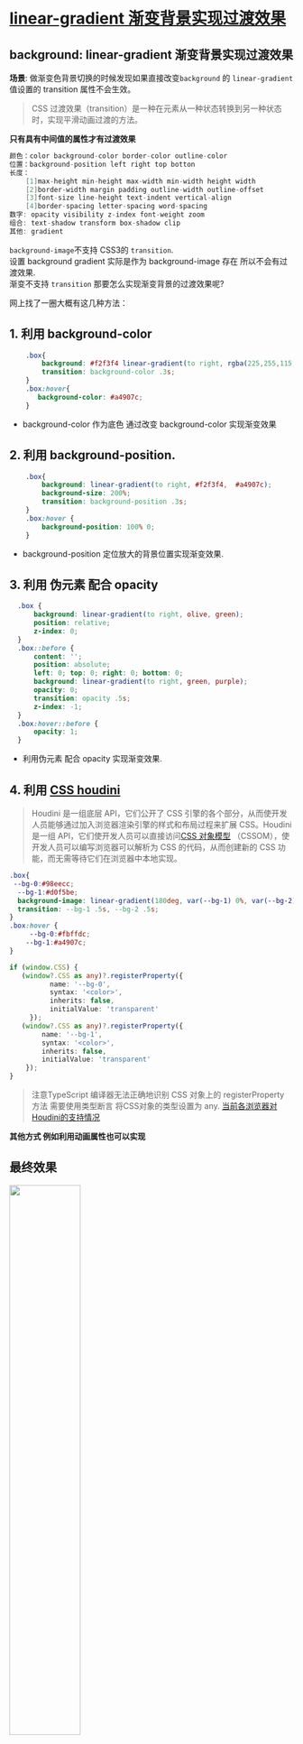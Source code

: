 # [linear-gradient 渐变背景实现过渡效果](https://github.com/forzys/blog/issues/8)

<!-- intro: 做渐变色背景切换的时候发现如果直接改变background 的 linear-gradient值设置的 transition 属性不会生效  --> 

## background: linear-gradient 渐变背景实现过渡效果

**场景**: 做渐变色背景切换的时候发现如果直接改变`background` 的 `linear-gradient`值设置的 transition 属性不会生效。
> CSS 过渡效果（transition）是一种在元素从一种状态转换到另一种状态时，实现平滑动画过渡的方法。  

**只有具有中间值的属性才有过渡效果**  
```swift
颜色：color background-color border-color outline-color
位置：background-position left right top botton
长度：
    [1]max-height min-height max-width min-width height width
    [2]border-width margin padding outline-width outline-offset
    [3]font-size line-height text-indent vertical-align  
    [4]border-spacing letter-spacing word-spacing
数字: opacity visibility z-index font-weight zoom
组合: text-shadow transform box-shadow clip
其他: gradient
```
`background-image`不支持 CSS3的 `transition`.   
设置 background gradient 实际是作为 background-image 存在 所以不会有过渡效果.  
渐变不支持 `transition` 那要怎么实现渐变背景的过渡效果呢?


网上找了一圈大概有这几种方法：
## 1.  利用 background-color 
```css 
    .box{
        background: #f2f3f4 linear-gradient(to right, rgba(225,255,115,0), rgba(225,255,115,.5));
        transition: background-color .3s;
    }
    .box:hover{
       background-color: #a4907c;
    }

```
- background-color 作为底色 通过改变 background-color 实现渐变效果

## 2. 利用 background-position.  

```css 
    .box{
        background: linear-gradient(to right, #f2f3f4,  #a4907c);
        background-size: 200%;
        transition: background-position .3s;  
    }
    .box:hover {
        background-position: 100% 0;    
    }
```
- background-position 定位放大的背景位置实现渐变效果.  

## 3. 利用 伪元素 配合 opacity
```css
  .box { 
      background: linear-gradient(to right, olive, green);
      position: relative;
      z-index: 0;    
  }
  .box::before {
      content: '';
      position: absolute;
      left: 0; top: 0; right: 0; bottom: 0;
      background: linear-gradient(to right, green, purple);
      opacity: 0;    
      transition: opacity .5s;
      z-index: -1;
  }
  .box:hover::before {
      opacity: 1;    
  }
```
-  利用伪元素 配合 opacity 实现渐变效果.  

## 4. 利用 [CSS houdini](https://developer.mozilla.org/zh-CN/docs/Web/Guide/Houdini)
> Houdini 是一组底层 API，它们公开了 CSS 引擎的各个部分，从而使开发人员能够通过加入浏览器渲染引擎的样式和布局过程来扩展 CSS。Houdini 是一组 API，它们使开发人员可以直接访问[CSS 对象模型](https://developer.mozilla.org/zh-CN/docs/Web/API/CSS_Object_Model) （CSSOM），使开发人员可以编写浏览器可以解析为 CSS 的代码，从而创建新的 CSS 功能，而无需等待它们在浏览器中本地实现。
```css
.box{
 --bg-0:#98eecc;
  --bg-1:#d0f5be;
  background-image: linear-gradient(180deg, var(--bg-1) 0%, var(--bg-2) 100%);
  transition: --bg-1 .5s, --bg-2 .5s;
} 
.box:hover {
     --bg-0:#fbffdc; 
    --bg-1:#a4907c; 
}
```

```ts
if (window.CSS) {
   (window?.CSS as any)?.registerProperty({
          name: '--bg-0',
          syntax: '<color>',
          inherits: false,
          initialValue: 'transparent'
     });
   (window?.CSS as any)?.registerProperty({
        name: '--bg-1',
        syntax: '<color>',
        inherits: false,
        initialValue: 'transparent'
    });
}
```
> 注意TypeScript 编译器无法正确地识别 CSS 对象上的 registerProperty 方法 需要使用类型断言 将CSS对象的类型设置为 any. [当前各浏览器对Houdini的支持情况](https://ishoudinireadyyet.com/)

**其他方式 例如利用动画属性也可以实现**

## 最终效果

<img src="https://s2.loli.net/2023/07/01/saJ2Z69yjrnmOfU.gif" width="50%" />

